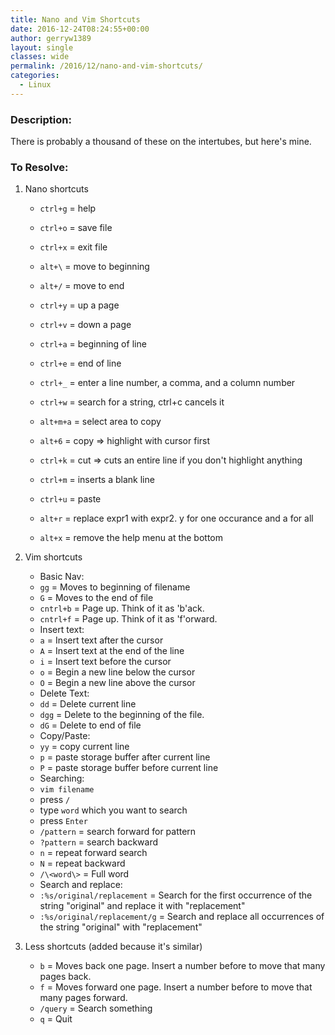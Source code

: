 ```yaml
---
title: Nano and Vim Shortcuts
date: 2016-12-24T08:24:55+00:00
author: gerryw1389
layout: single
classes: wide
permalink: /2016/12/nano-and-vim-shortcuts/
categories:
  - Linux
---
```

<!--more-->

### Description:

There is probably a thousand of these on the intertubes, but here's mine.

### To Resolve:

1. Nano shortcuts

   - `ctrl+g` = help  
   - `ctrl+o` = save file  
   - `ctrl+x` = exit file
 
   - `alt+\` = move to beginning  
   - `alt+/` = move to end  
   - `ctrl+y` = up a page  
   - `ctrl+v` = down a page  
   - `ctrl+a` = beginning of line  
   - `ctrl+e` = end of line  
   - `ctrl+_` = enter a line number, a comma, and a column number
 
   - `ctrl+w` = search for a string, ctrl+c cancels it  
   - `alt+m+a` = select area to copy  
   - `alt+6` = copy => highlight with cursor first  
   - `ctrl+k` = cut => cuts an entire line if you don't highlight anything  
   - `ctrl+m` = inserts a blank line  
   - `ctrl+u` = paste  
   - `alt+r` = replace expr1 with expr2. y for one occurance and a for all
 
   - `alt+x` = remove the help menu at the bottom
 
2. Vim shortcuts

   - Basic Nav:
   - `gg` = Moves to beginning of filename
   - `G` = Moves to the end of file
   - `cntrl+b` = Page up. Think of it as 'b'ack.
   - `cntrl+f` = Page up. Think of it as 'f'orward.
   - Insert text:
   - `a`	= Insert text after the cursor
   - `A`	= Insert text at the end of the line
   - `i`	= Insert text before the cursor
   - `o`	= Begin a new line below the cursor
   - `O`	= Begin a new line above the cursor
   - Delete Text:
   - `dd` = Delete current line
   - `dgg` = Delete to the beginning of the file.
   - `dG` = Delete to end of file
   - Copy/Paste:
   - `yy` = copy current line
   - `p`	= paste storage buffer after current line
   - `P`	= paste storage buffer before current line
   - Searching:
   - `vim filename`
   - press `/`
   - type `word` which you want to search
   - press `Enter`
   - `/pattern` = search forward for pattern
   - `?pattern` = search backward
   - `n` = repeat forward search
   - `N` = repeat backward
   - `/\<word\>` = Full word  
   - Search and replace:
   - `:%s/original/replacement` = Search for the first occurrence of the string "original" and replace it with "replacement"
   - `:%s/original/replacement/g` = Search and replace all occurrences of the string "original" with "replacement"

3. Less shortcuts (added because it's similar)

   - `b` = Moves back one page. Insert a number before to move that many pages back.
   - `f` = Moves forward one page. Insert a number before to move that many pages forward.
   - `/query` = Search something
   - `q` = Quit

